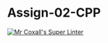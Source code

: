 # Assign-02-CPP
[![Mr Coxall's Super Linter](https://github.com/ICS3U-Programming-Kent-Gatera/Assign-02-CPP/workflows/Mr%20Coxall's%20Super%20Linter/badge.svg)](https://github.com/ICS3U-Programming-Kent-Gatera/Assign-02-CPP/actions/)
